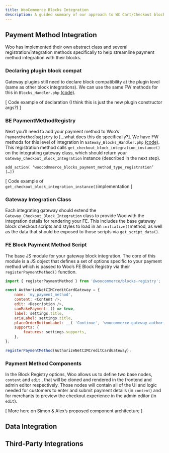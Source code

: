 ```yaml
---
title: WooCommerce Blocks Integration
description: A guided summary of our approach to WC Cart/Checkout block integration.
---
```

<!-- 
# Context

WooCommerce’s Cart and Checkout blocks bring the WP Block Editor (aka Gutenberg) interface to WooCommerce, allowing merchants to preview the look and feel of their checkout experience in the site admin while providing a more streamlined, React-driven checkout experience for customers on the frontend. 

Previously, the Cart and Checkout pages in WooCommerce could be output only via [WordPress shortcodes](https://woocommerce.com/document/woocommerce-shortcodes/), which would print the necessary HTML and supporting assets like JS code and CSS styles when viewed in the front-end. The blocks take a rather different approach as, while they can still be inserted in a standard WordPress page in the form of a block component, they are entirely React-driven, utilizing a different templating model (JSX) and set of JS events compared to the previous shortcode implementation.

While Woo plans to retain the existing shortcode system for backwards compatibility, block-based checkout will be the default experience for new installs starting in v8.4 (scheduled early Nov).

As such, many of our WooCommerce extensions need updating to integrate our existing backends with the new block-based frontend that Woo has constructed. 

# General Architecture

🔗 WC Developer Blog (~2 min): [Understanding the Architecture of Cart and Checkout Blocks](https://developer.woocommerce.com/2023/09/18/architecture-of-cart-and-checkout-blocks/)

Here’s a rough outline of the contextual layers that our plugin integrations will be operating within:

```json
WP Page {
	WP Blocks {
		(...any other blocks on the page)
		WC Cart Block {
			Inner Blocks [
				Cart Items {...},
				Cart Summary {...},
				(...),
				Proceed to Checkout Button,
			]
		}
		WC Checkout Block {
			Inner Blocks [
				Billing Fields {...},
				Shipping Fields {...},
				Payment Fields {...},
				Order Summary {...},
				(...),
				Place Order Button,
			]
		}
	}
}
```

And here are some examples of what the default Cart and Checkout blocks look like on the site

[ TODO: Screens of Cart and Checkout Blocks in editor and FE ]

# Basic Interactions

## FE Filters

## Slot/Fill

## BE Filters

# Advanced Integrations

## Integration Interface

The baseline structure for integrating with WooCommerce blocks.

 -->

## Payment Method Integration

Woo has implemented their own abstract class and several registration/integration methods specifically to help streamline payment method integration with their blocks.  

### Declaring plugin block compat

Gateway plugins still need to declare block compatibility at the plugin level (same as other block integrations). We can use the same FW methods for this in `Blocks_Handler.php` [(code)](https://github.com/godaddy-wordpress/wc-plugin-framework/blob/release/cart-checkout-blocks-support/woocommerce/Blocks/Blocks_Handler.php).

[ Code example of declaration (I think this is just the new plugin constructor args?) ]

### BE PaymentMethodRegistry

Next you’ll need to add your payment method to Woo’s `PaymentMethodRegistry` to […what does this do specifically?]. We have FW methods for this level of integration in `Gateway_Blocks_Handler.php` [(code)](https://github.com/godaddy-wordpress/wc-plugin-framework/blob/release/cart-checkout-blocks-support/woocommerce/payment-gateway/Blocks/Gateway_Blocks_Handler.php). This registration method calls `get_checkout_block_integration_instance()` on the integrating gateway class, which should return your `Gateway_Checkout_Block_Integration` instance (described in the next step).

`add_action( ‘woocodmmerce_blocks_payment_method_type_registration’ […])`

[ Code example of `get_checkout_block_integration_instance()`implementation ]

### Gateway Integration Class

Each integrating gateway should extend the `Gateway_Checkout_Block_Integration` class to provide Woo with the integration details for rendering your FE. This includes the base gateway block checkout scripts and styles to load in an `initialize()`method, as well as the data that should be exposed to those scripts via `get_script_data()`. 

### FE Block Payment Method Script

The base JS module for your gateway block integration. The core of this module is a JS object that defines a set of options specific to your payment method which is passed to Woo’s FE Block Registry via their `registerPaymentMethod()` function.

```js
import { registerPaymentMethod } from '@woocommerce/blocks-registry';

const AuthorizeNetCIMCreditCardGateway = {
	name: 'my_payment_method',
	content: <Content />,
	edit: <Description />,
	canMakePayment: () => true,
	label: settings.title,
	ariaLabel: settings.title,
	placeOrderButtonLabel: __( 'Continue', 'woocommerce-gateway-authorize-net-cim' ),
	supports: {
		features: settings.supports,
	},
};

registerPaymentMethod(AuthorizeNetCIMCreditCardGateway);
```

### Payment Method Components

In the Block Registry options, Woo allows us to define two base nodes, `content` and `edit` , that will be cloned and rendered in the frontend and admin editor respectively. Those nodes will contain all of the UI and logic needed for customers to enter and submit payment details (in `content`) and for merchants to preview the checkout experience in the admin editor (in `edit`).

[ More here on Simon & Alex’s proposed component architecture ]

## Data Integration

## Third-Party Integrations